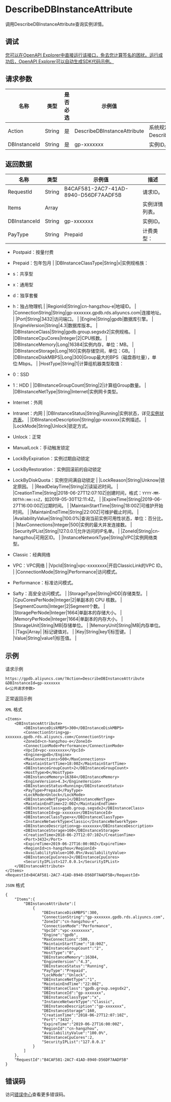# DescribeDBInstanceAttribute

调用DescribeDBInstanceAttribute查询实例详情。

## 调试

[您可以在OpenAPI Explorer中直接运行该接口，免去您计算签名的困扰。运行成功后，OpenAPI Explorer可以自动生成SDK代码示例。](https://api.aliyun.com/#product=gpdb&api=DescribeDBInstanceAttribute&type=RPC&version=2016-05-03)

## 请求参数

|名称|类型|是否必选|示例值|描述|
|--|--|----|---|--|
|Action|String|是|DescribeDBInstanceAttribute|系统规定参数。取值：DescribeDBInstanceAttribute。 |
|DBInstanceId|String|是|gp-xxxxxxx|实例ID。 |

## 返回数据

|名称|类型|示例值|描述|
|--|--|---|--|
|RequestId|String|B4CAF581-2AC7-41AD-8940-D56DF7AADF5B|请求ID。 |
|Items|Array| |实例详情列表。 |
|DBInstanceId|String|gp-xxxxxxx|实例ID。 |
|PayType|String|Prepaid|计费类型：

 -   Postpaid：按量付费
-   Prepaid：包年包月 |
|DBInstanceClassType|String|x|实例规格族：

 -   s：共享型
-   x：通用型
-   d：独享套餐
-   h：独占物理机 |
|RegionId|String|cn-hangzhou-e|地域ID。 |
|ConnectionString|String|gp-xxxxxxx.gpdb.rds.aliyuncs.com|连接地址。 |
|Port|String|3432|访问端口。 |
|Engine|String|gpdb|数据库引擎。 |
|EngineVersion|String|4.3|数据库版本。 |
|DBInstanceClass|String|gpdb.group.segsdx2|实例规格。 |
|DBInstanceCpuCores|Integer|2|CPU核数。 |
|DBInstanceMemory|Long|16384|实例内存，单位：MB。 |
|DBInstanceStorage|Long|160|实例存储空间，单位：GB。 |
|DBInstanceDiskMBPS|Long|300|Group最大的BPS（磁盘吞吐量），单位:Mbps。 |
|HostType|String|1|计算组机器类型取值：

 -   0：SSD
-   1：HDD |
|DBInstanceGroupCount|String|2|计算组Group数量。 |
|DBInstanceNetType|String|Internet|实例网卡类型。

 -   Internet：外网
-   Intranet：内网 |
|DBInstanceStatus|String|Running|实例状态，详见[实例状态表](https://help.aliyun.com/document_detail/86944.html?spm=a2c4g.11186623.2.13.1ca92ecblQvsB5#concept-ctf-g3m-q2b)。 |
|DBInstanceDescription|String|gp-xxxxxxx|实例描述。 |
|LockMode|String|Unlock|锁定方式。

 -   Unlock：正常
-   ManualLock：手动触发锁定
-   LockByExpiration：实例过期自动锁定
-   LockByRestoration：实例回滚前的自动锁定
-   LockByDiskQuota：实例空间满自动锁定 |
|LockReason|String|Unknow|锁定原因。 |
|ReadDelayTime|String|2|读延迟时间。 |
|CreationTime|String|2018-06-27T12:07:10Z|创建时间，格式：`YYYY-MM-DDThh:mm:ssZ`，如2019-05-30T12:11:4Z。 |
|ExpireTime|String|2019-06-27T16:00:00Z|过期时间。 |
|MaintainStartTime|String|18:00Z|可维护开始时间。 |
|MaintainEndTime|String|22:00Z|可维护截止时间。 |
|AvailabilityValue|String|100.0%|查询当前实例可用性状态，单位：百分比。 |
|MaxConnections|Integer|500|实例的最大并发连接数。 |
|SecurityIPList|String|127.0.0.1|允许访问的IP名单。 |
|ZoneId|String|cn-hangzhou|可用区ID。 |
|InstanceNetworkType|String|VPC|实例网络类型。

 -   Classic：经典网络
-   VPC：VPC网络 |
|VpcId|String|vpc-xxxxxxxx|开启ClassicLink的VPC ID。 |
|ConnectionMode|String|Performance|访问模式。

 -   Performance：标准访问模式。
-   Safty：高安全访问模式。 |
|StorageType|String|HDD|存储类型。 |
|CpuCoresPerNode|Integer|2|单副本的 CPU 核数。 |
|SegmentCounts|Integer|2|Segment个数。 |
|StoragePerNode|Integer|1664|单副本的存储大小。 |
|MemoryPerNode|Integer|1664|单副本的内存大小。 |
|StorageUnit|String|MB|存储单位。 |
|MemoryUnit|String|MB|内存单位。 |
|Tags|Array| |标记键值对。 |
|Key|String|key1|标签键。 |
|Value|String|value1|标签值。 |

## 示例

请求示例

```
https://gpdb.aliyuncs.com/?Action=DescribeDBInstanceAttribute
&DBInstanceId=gp-xxxxxxx
&<公共请求参数>
```

正常返回示例

`XML` 格式

```
<Items>
    <DBInstanceAttribute>
        <DBInstanceDiskMBPS>300</DBInstanceDiskMBPS>
        <ConnectionString>gp-xxxxxxx.gpdb.rds.aliyuncs.com</ConnectionString>
        <ZoneId>cn-hangzhou-e</ZoneId>
        <ConnectionMode>Performance</ConnectionMode>
        <VpcId>vpc-xxxxxxxx</VpcId>
        <Engine>gpdb</Engine>
        <MaxConnections>500</MaxConnections>
        <MaintainStartTime>18:00Z</MaintainStartTime>
        <DBInstanceGroupCount>2</DBInstanceGroupCount>
        <HostType>0</HostType>
        <DBInstanceMemory>16384</DBInstanceMemory>
        <EngineVersion>4.3</EngineVersion>
        <DBInstanceStatus>Running</DBInstanceStatus>
        <PayType>Prepaid</PayType>
        <LockMode>Unlock</LockMode>
        <DBInstanceNetType>1</DBInstanceNetType>
        <MaintainEndTime>22:00Z</MaintainEndTime>
        <DBInstanceClass>gpdb.group.segsdx2</DBInstanceClass>
        <DBInstanceId>gp-xxxxxxx</DBInstanceId>
        <DBInstanceClassType>x</DBInstanceClassType>
        <InstanceNetworkType>Classic</InstanceNetworkType>
        <DBInstanceDescription>gp-xxxxxxx</DBInstanceDescription>
        <DBInstanceStorage>160</DBInstanceStorage>
        <CreationTime>2018-06-27T12:07:10Z</CreationTime>
        <Port>3432</Port>
        <ExpireTime>2019-06-27T16:00:00Z</ExpireTime>
        <RegionId>cn-hangzhou</RegionId>
        <AvailabilityValue>100.0%</AvailabilityValue>
        <DBInstanceCpuCores>2</DBInstanceCpuCores>
        <SecurityIPList>127.0.0.1</SecurityIPList>
    </DBInstanceAttribute>
</Items>
<RequestId>B4CAF581-2AC7-41AD-8940-D56DF7AADF5B</RequestId>
```

`JSON` 格式

```
{
    "Items":{
        "DBInstanceAttribute":[
            {
                "DBInstanceDiskMBPS":300,
                "ConnectionString":"gp-xxxxxxx.gpdb.rds.aliyuncs.com",
                "ZoneId":"cn-hangzhou-e",
                "ConnectionMode":"Performance",
                "VpcId":"vpc-xxxxxxxx",
                "Engine":"gpdb",
                "MaxConnections":500,
                "MaintainStartTime":"18:00Z",
                "DBInstanceGroupCount":"2",
                "HostType":"0",
                "DBInstanceMemory":16384,
                "EngineVersion":"4.3",
                "DBInstanceStatus":"Running",
                "PayType":"Prepaid",
                "LockMode":"Unlock",
                "DBInstanceNetType":"1",
                "MaintainEndTime":"22:00Z",
                "DBInstanceClass":"gpdb.group.segsdx2",
                "DBInstanceId":"gp-xxxxxxx",
                "DBInstanceClassType":"x",
                "InstanceNetworkType":"Classic",
                "DBInstanceDescription":"gp-xxxxxxx",
                "DBInstanceStorage":160,
                "CreationTime":"2018-06-27T12:07:10Z",
                "Port":"3432",
                "ExpireTime":"2019-06-27T16:00:00Z",
                "RegionId":"cn-hangzhou",
                "AvailabilityValue":"100.0%",
                "DBInstanceCpuCores":2,
                "SecurityIPList":"127.0.0.1"
            }
        ]
    },
    "RequestId":"B4CAF581-2AC7-41AD-8940-D56DF7AADF5B"
}
```

## 错误码

访问[错误中心](https://error-center.alibabacloud.com/status/product/gpdb)查看更多错误码。

